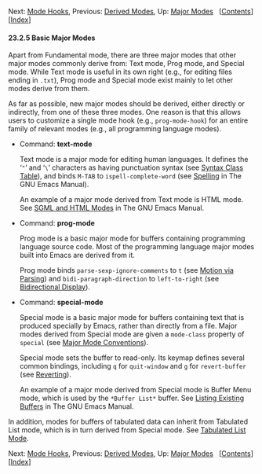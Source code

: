 <!-- This is the GNU Emacs Lisp Reference Manual
corresponding to Emacs version 27.2.

Copyright (C) 1990-1996, 1998-2021 Free Software Foundation,
Inc.

Permission is granted to copy, distribute and/or modify this document
under the terms of the GNU Free Documentation License, Version 1.3 or
any later version published by the Free Software Foundation; with the
Invariant Sections being "GNU General Public License," with the
Front-Cover Texts being "A GNU Manual," and with the Back-Cover
Texts as in (a) below.  A copy of the license is included in the
section entitled "GNU Free Documentation License."

(a) The FSF's Back-Cover Text is: "You have the freedom to copy and
modify this GNU manual.  Buying copies from the FSF supports it in
developing GNU and promoting software freedom." -->

<!-- Created by GNU Texinfo 6.7, http://www.gnu.org/software/texinfo/ -->

Next: [Mode Hooks](Mode-Hooks.html), Previous: [Derived Modes](Derived-Modes.html), Up: [Major Modes](Major-Modes.html)   \[[Contents](index.html#SEC_Contents "Table of contents")]\[[Index](Index.html "Index")]

#### 23.2.5 Basic Major Modes

Apart from Fundamental mode, there are three major modes that other major modes commonly derive from: Text mode, Prog mode, and Special mode. While Text mode is useful in its own right (e.g., for editing files ending in `.txt`), Prog mode and Special mode exist mainly to let other modes derive from them.

As far as possible, new major modes should be derived, either directly or indirectly, from one of these three modes. One reason is that this allows users to customize a single mode hook (e.g., `prog-mode-hook`) for an entire family of relevant modes (e.g., all programming language modes).

*   Command: **text-mode**

    Text mode is a major mode for editing human languages. It defines the ‘`"`’ and ‘`\`’ characters as having punctuation syntax (see [Syntax Class Table](Syntax-Class-Table.html)), and binds `M-TAB` to `ispell-complete-word` (see [Spelling](https://www.gnu.org/software/emacs/manual/html_node/emacs/Spelling.html#Spelling) in The GNU Emacs Manual).

    An example of a major mode derived from Text mode is HTML mode. See [SGML and HTML Modes](https://www.gnu.org/software/emacs/manual/html_node/emacs/HTML-Mode.html#HTML-Mode) in The GNU Emacs Manual.

<!---->

*   Command: **prog-mode**

    Prog mode is a basic major mode for buffers containing programming language source code. Most of the programming language major modes built into Emacs are derived from it.

    Prog mode binds `parse-sexp-ignore-comments` to `t` (see [Motion via Parsing](Motion-via-Parsing.html)) and `bidi-paragraph-direction` to `left-to-right` (see [Bidirectional Display](Bidirectional-Display.html)).

<!---->

*   Command: **special-mode**

    Special mode is a basic major mode for buffers containing text that is produced specially by Emacs, rather than directly from a file. Major modes derived from Special mode are given a `mode-class` property of `special` (see [Major Mode Conventions](Major-Mode-Conventions.html)).

    Special mode sets the buffer to read-only. Its keymap defines several common bindings, including `q` for `quit-window` and `g` for `revert-buffer` (see [Reverting](Reverting.html)).

    An example of a major mode derived from Special mode is Buffer Menu mode, which is used by the `*Buffer List*` buffer. See [Listing Existing Buffers](https://www.gnu.org/software/emacs/manual/html_node/emacs/List-Buffers.html#List-Buffers) in The GNU Emacs Manual.

In addition, modes for buffers of tabulated data can inherit from Tabulated List mode, which is in turn derived from Special mode. See [Tabulated List Mode](Tabulated-List-Mode.html).

Next: [Mode Hooks](Mode-Hooks.html), Previous: [Derived Modes](Derived-Modes.html), Up: [Major Modes](Major-Modes.html)   \[[Contents](index.html#SEC_Contents "Table of contents")]\[[Index](Index.html "Index")]
